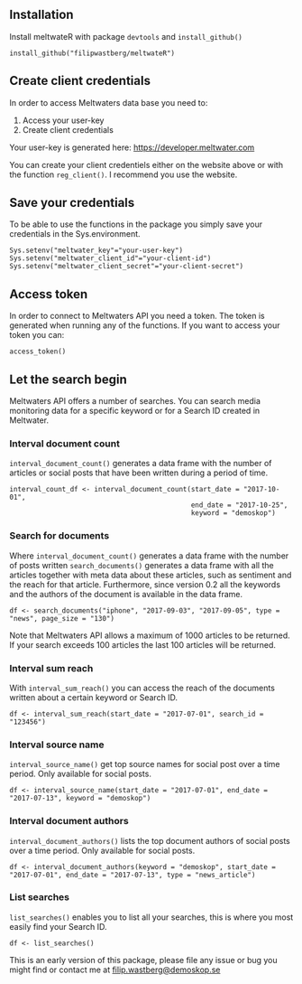 ## Installation
Install meltwateR with package `devtools` and `install_github()`

```{r, eval = FALSE}
install_github("filipwastberg/meltwateR")
```

## Create client credentials
In order to access Meltwaters data base you need to:
1) Access your user-key
2) Create client credentials

Your user-key is generated here: https://developer.meltwater.com

You can create your client credentiels either on the website above or with the function `reg_client()`. I recommend you use the website.

## Save your credentials
To be able to use the functions in the package you simply save your credentials in the Sys.environment.

```{r, eval = FALSE}
Sys.setenv("meltwater_key"="your-user-key")
Sys.setenv("meltwater_client_id"="your-client-id")
Sys.setenv("meltwater_client_secret"="your-client-secret")
```

## Access token
In order to connect to Meltwaters API you need a token. The token is generated when running any of the functions. If you want to access your token you can: 
```{r, eval = FALSE}
access_token()
```

## Let the search begin
Meltwaters API offers a number of searches. You can search media monitoring data for a specific keyword or for a Search ID created in Meltwater.

### Interval document count
`interval_document_count()` generates a data frame with the number of articles or social posts that have been written during a period of time.

```{r, eval = FALSE}
interval_count_df <- interval_document_count(start_date = "2017-10-01",
                                             end_date = "2017-10-25",  
                                             keyword = "demoskop")
```

### Search for documents
Where `interval_document_count()` generates a data frame with the number of posts written `search_documents()` generates a data frame with all the articles together with meta data about these articles, such as sentiment and the reach for that article. Furthermore, since version 0.2 all the keywords and the authors of the document is available in the data frame.

```{r, eval = FALSE}
df <- search_documents("iphone", "2017-09-03", "2017-09-05", type = "news", page_size = "130")
```

Note that Meltwaters API allows a maximum of 1000 articles to be returned. If your search exceeds 100 articles the last 100 articles will be returned. 

### Interval sum reach
With `interval_sum_reach()` you can access the reach of the documents written about a certain keyword or Search ID.

```{r, eval = FALSE}
df <- interval_sum_reach(start_date = "2017-07-01", search_id = "123456")
```

### Interval source name
`interval_source_name()` get top source names for social post over a time period. Only available for social posts.

```{r, eval = FALSE}
df <- interval_source_name(start_date = "2017-07-01", end_date = "2017-07-13", keyword = "demoskop")
```

### Interval document authors
`interval_document_authors()` lists the top document authors of social posts over a time period. Only available for social posts.

```{r, eval = FALSE}
df <- interval_document_authors(keyword = "demoskop", start_date = "2017-07-01", end_date = "2017-07-13", type = "news_article")
```

### List searches
`list_searches()` enables you to list all your searches, this is where you most easily find your Search ID.

```{r, eval = FALSE}
df <- list_searches()
```

This is an early version of this package, please file any issue or bug you might find or contact me at filip.wastberg@demoskop.se
